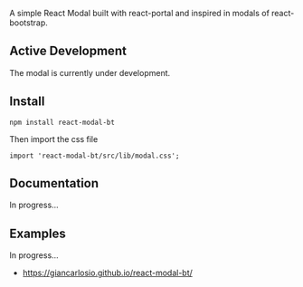 A simple React Modal built with react-portal and inspired in modals of react-bootstrap.

## Active Development
The modal is currently under development.

## Install
```shell
npm install react-modal-bt
```
Then import the css file
```shell
import 'react-modal-bt/src/lib/modal.css';
```


## Documentation
In progress...

## Examples
In progress...
- https://giancarlosio.github.io/react-modal-bt/
